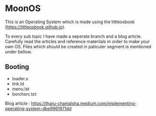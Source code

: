 # MoonOS
This is an Operating System which is made using the littleosbook (https://littleosbook.github.io).

To every sub topic I have made a seperate branch and a blog article. Carefully read the articles and reference materilals in order to make your own OS.
Files which should be created in paticuler segment is mentioned under bellow.

## Booting

* loader.s
* link.ld
* menu.lst
* borchsrc.txt

Blog article : https://tharu-chamalsha.medium.com/implementing-operating-system-dbe9961971dd
